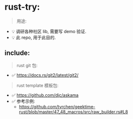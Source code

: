 # rust-try:

> 用途:

- 💡 调研各种社区 lib, 需要写 demo 验证.
- 💡 此 repo, 用于此目的.

## include:

> rust git 包:

- ✅ https://docs.rs/git2/latest/git2/

> rust template 模板包:

- ✅ https://github.com/djc/askama
- ✅ 参考示例:
    - https://github.com/tyrchen/geektime-rust/blob/master/47_48_macros/src/raw_builder.rs#L8
